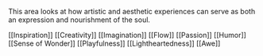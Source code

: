 This area looks at how artistic and aesthetic experiences can serve as both an expression and nourishment of the soul.

[[Inspiration]]
[[Creativity]]
[[Imagination]]
[[Flow]]
[[Passion]]
[[Humor]]
[[Sense of Wonder]]
[[Playfulness]]
[[Lightheartedness]]
[[Awe]]